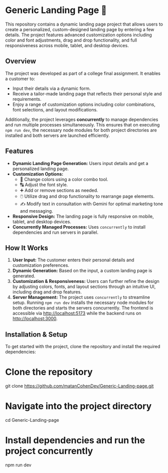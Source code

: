 # Generic Landing Page 🚀

This repository contains a dynamic landing page project that allows users to create a personalized, custom-designed landing page by entering a few details. The project features advanced customization options including color and font adjustments, drag and drop functionality, and full responsiveness across mobile, tablet, and desktop devices.

## Overview

The project was developed as part of a college final assignment. It enables a customer to:
- Input their details via a dynamic form.
- Receive a tailor-made landing page that reflects their personal style and requirements.
- Enjoy a range of customization options including color combinations, font selections, and layout modifications.

Additionally, the project leverages **concurrently** to manage dependencies and run multiple processes simultaneously. This ensures that on executing `npm run dev`, the necessary node modules for both project directories are installed and both servers are launched efficiently.

## Features

- **Dynamic Landing Page Generation:** Users input details and get a personalized landing page.
- **Customization Options:**
  - 🎨 Change colors using a color combo tool.
  - 🔠 Adjust the font style.
  - ➕ Add or remove sections as needed.
  - 🖱️ Utilize drag and drop functionality to rearrange page elements.
  - ✍️ Modify text in consultation with Gemini for optimal marketing tone and messaging.
- **Responsive Design:** The landing page is fully responsive on mobile, tablet, and desktop devices.
- **Concurrently Managed Processes:** Uses `concurrently` to install dependencies and run servers in parallel.

## How It Works

1. **User Input:** The customer enters their personal details and customization preferences.
2. **Dynamic Generation:** Based on the input, a custom landing page is generated.
3. **Customization & Responsiveness:** Users can further refine the design by adjusting colors, fonts, and layout sections through an intuitive UI, including drag and drop features.
4. **Server Management:** The project uses `concurrently` to streamline setup. Running `npm run dev` installs the necessary node modules for both directories and starts the servers concurrently. The frontend is accessible via [http://localhost:5173](http://localhost:5173) while the backend runs on [http://localhost:3000](http://localhost:3000).

## Installation & Setup

To get started with the project, clone the repository and install the required dependencies:

# Clone the repository
git clone https://github.com/matanCohenDev/Generic-Landing-page.git

# Navigate into the project directory
cd Generic-Landing-page

# Install dependencies and run the project concurrently
npm run dev

